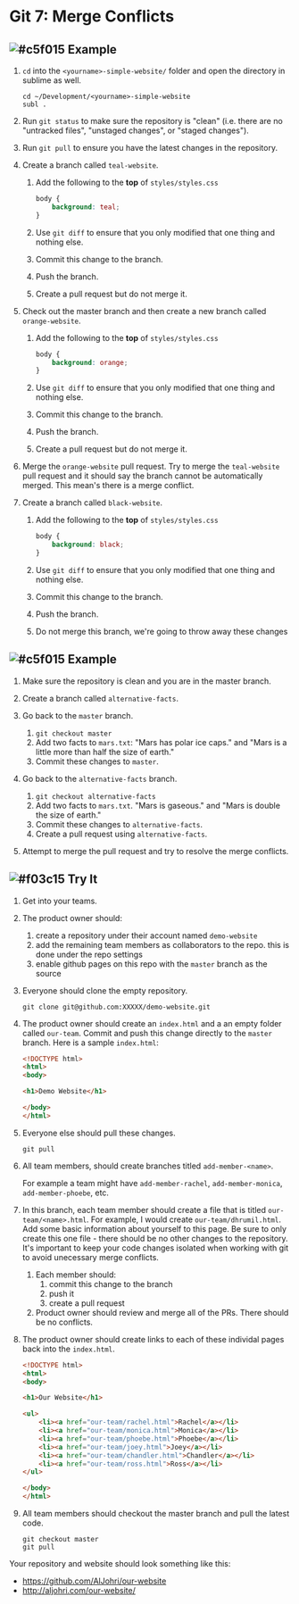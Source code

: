 # Git 7: Merge Conflicts

## ![#c5f015](https://placehold.it/15/c5f015/000000?text=+) Example

1. 	`cd` into the `<yourname>-simple-website/` folder and open the directory in sublime as well.

	```
	cd ~/Development/<yourname>-simple-website
	subl .
	```

2. Run `git status` to make sure the repository is "clean" (i.e. there are no "untracked files", "unstaged changes", or "staged changes").

3. Run `git pull` to ensure you have the latest changes in the repository.

4. Create a branch called `teal-website`.
	1. Add the following to the **top** of `styles/styles.css`
	
		```css
		body {
		    background: teal;
		}
		```
	2. Use `git diff` to ensure that you only modified that one thing and nothing else.
	2. Commit this change to the branch.
	3. Push the branch.
	4. Create a pull request but do not merge it.

5. Check out the master branch and then create a new branch called `orange-website`.
	1. Add the following to the **top** of `styles/styles.css`

		```css
		body {
		    background: orange;
		}
		```
	2. Use `git diff` to ensure that you only modified that one thing and nothing else.
	2. Commit this change to the branch.
	3. Push the branch.
	4. Create a pull request but do not merge it.

6. Merge the `orange-website` pull request. Try to merge the `teal-website` pull request and it should say the branch cannot be automatically merged. This mean's there is a merge conflict.

7. Create a branch called `black-website`.
	1. Add the following to the **top** of `styles/styles.css`

		```css
		body {
		    background: black;
		}
		```
	2. Use `git diff` to ensure that you only modified that one thing and nothing else.
	2. Commit this change to the branch.
	3. Push the branch.
	4. Do not merge this branch, we're going to throw away these changes

## ![#c5f015](https://placehold.it/15/c5f015/000000?text=+) Example

1. Make sure the repository is clean and you are in the master branch.

2. Create a branch called `alternative-facts`.
 
3. Go back to the `master` branch.
	1. `git checkout master`
	1. Add two facts to `mars.txt`: "Mars has polar ice caps." and "Mars is a little more than half the size of earth."
	2. Commit these changes to `master`.

4. Go back to the `alternative-facts` branch.
	1. `git checkout alternative-facts`
	1. Add two facts to `mars.txt`. "Mars is gaseous." and "Mars is double the size of earth."
	2. Commit these changes to `alternative-facts`.
	3. Create a pull request using `alternative-facts`.

5. Attempt to merge the pull request and try to resolve the merge conflicts.


## ![#f03c15](https://placehold.it/15/f03c15/000000?text=+) Try It

1. Get into your teams.

2. The product owner should:
	1. create a repository under their account named `demo-website`
	2. add the remaining team members as collaborators to the repo. this is done under the repo settings
	3. enable github pages on this repo with the `master` branch as the source

3. Everyone should clone the empty repository.

    ```
    git clone git@github.com:XXXXX/demo-website.git
    ```

4. The product owner should create an `index.html` and a an empty folder called `our-team`. Commit and push this change directly to the `master` branch. Here is a sample `index.html`:
	
	```html
	<!DOCTYPE html>
	<html>
	<body>

	<h1>Demo Website</h1>

	</body>
	</html>
	```

5. Everyone else should pull these changes.

    ```
    git pull
    ```

6. All team members, should create branches titled `add-member-<name>`.

	For example a team might have `add-member-rachel`, `add-member-monica`, `add-member-phoebe`, etc.

7. In this branch, each team member should create a file that is titled `our-team/<name>.html`. For example, I would create `our-team/dhrumil.html`. Add some basic information about yourself to this page. Be sure to only create this one file - there should be no other changes to the repository. It's important to keep your code changes isolated when working with git to avoid unecessary merge conflicts.
	1. Each member should:
		1. commit this change to the branch
		2. push it
		3. create a pull request
	2. Product owner should review and merge all of the PRs. There should be no conflicts.

8. The product owner should create links to each of these individal pages back into the `index.html`.

	```html
	<!DOCTYPE html>
	<html>
	<body>

	<h1>Our Website</h1>

	<ul>
	    <li><a href="our-team/rachel.html">Rachel</a></li>
	    <li><a href="our-team/monica.html">Monica</a></li>
	    <li><a href="our-team/phoebe.html">Phoebe</a></li>
	    <li><a href="our-team/joey.html">Joey</a></li>
	    <li><a href="our-team/chandler.html">Chandler</a></li>
	    <li><a href="our-team/ross.html">Ross</a></li>
	</ul>

	</body>
	</html>
	```

9. All team members should checkout the master branch and pull the latest code.

    ```
    git checkout master
    git pull
    ```

Your repository and website should look something like this:
- https://github.com/AlJohri/our-website
- http://aljohri.com/our-website/
